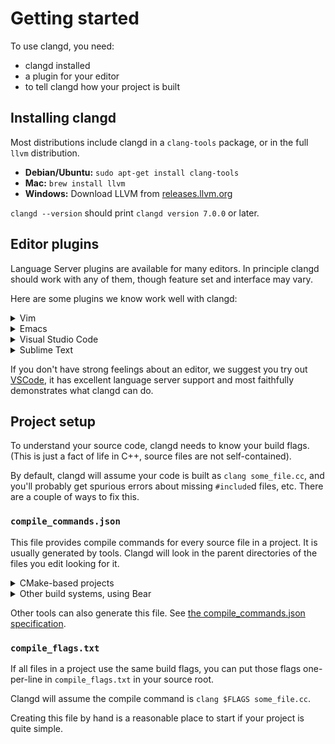 # Getting started

To use clangd, you need:
 - clangd installed
 - a plugin for your editor
 - to tell clangd how your project is built

## Installing clangd

Most distributions include clangd in a `clang-tools` package, or in the full
`llvm` distribution.

- **Debian/Ubuntu:** `sudo apt-get install clang-tools`
- **Mac:** `brew install llvm`
- **Windows:** Download LLVM from [releases.llvm.org](http://releases.llvm.org/download.html)

`clangd --version` should print `clangd version 7.0.0` or later.

## Editor plugins

Language Server plugins are available for many editors. In principle clangd
should work with any of them, though feature set and interface may vary.

Here are some plugins we know work well with clangd:

<details>
<summary markdown="span">Vim</summary>
[LanguageClient-neovim](https://github.com/autozimu/LanguageClient-neovim)
  has [instructions for using clangd](https://github.com/autozimu/LanguageClient-neovim/wiki/Clangd).

We're working on making clangd work with YouCompleteMe: [Valloric/ycmd/issues/1114](https://github.com/Valloric/ycmd/issues/1114)
</details>

<details>
<summary markdown="span">Emacs</summary>
[lsp-mode](https://github.com/emacs-lsp/lsp-mode) supports clangd. You'll
probably want to install `flycheck`, `lsp-ui`, and `company-mode`.

[eglot](https://github.com/joaotavora/eglot) can be configured to work with clangd.
</details>

<details>
<summary markdown="span">Visual Studio Code</summary>
[vscode-clangd](https://marketplace.visualstudio.com/items?itemName=llvm-vs-code-extensions.vscode-clangd) can be installed from within VSCode.
</details>

<details>
<summary markdown="span">Sublime Text</summary>
[tomv564/LSP](https://github.com/tomv564/LSP) works with clangd out of the box.
</details>

If you don't have strong feelings about an editor, we suggest you try out
[VSCode](https://code.visualstudio.com/), it has excellent language server
support and most faithfully demonstrates what clangd can do.

## Project setup

To understand your source code, clangd needs to know your build flags.
(This is just a fact of life in C++, source files are not self-contained).

By default, clangd will assume your code is built as `clang some_file.cc`,
and you'll probably get spurious errors about missing `#include`d files, etc.
There are a couple of ways to fix this.

### `compile_commands.json`

This file provides compile commands for every source file in a project.
It is usually generated by tools.
Clangd will look in the parent directories of the files you edit looking for it.

<details>
<summary markdown="span">CMake-based projects</summary>
If your project builds with CMake, it can generate this file. You should enable
it with:

```cmake -DCMAKE_EXPORT_COMPILE_COMMANDS=1```

`compile_commands.json` will be written to your build directory.
You should symlink it (or simply copy it) to the root of your source tree, if
they are different.

```ln -s ~/myproject/compile_commands.json ~/myproject-build/```
</details>

<details>
<summary markdown="span">Other build systems, using Bear</summary>
[Bear](https://github.com/rizsotto/Bear) is a tool to generate a
compile_commands.json file by recording a complete build.

For a `make`-based build, you can run `make clean; bear make` to generate the
file (and run a clean build!).
</details>

Other tools can also generate this file. See [the compile_commands.json
specification](https://clang.llvm.org/docs/JSONCompilationDatabase.html).

### `compile_flags.txt`

If all files in a project use the same build flags, you can put those
flags one-per-line in `compile_flags.txt` in your source root.

Clangd will assume the compile command is `clang $FLAGS some_file.cc`.

Creating this file by hand is a reasonable place to start if your project is
quite simple.
